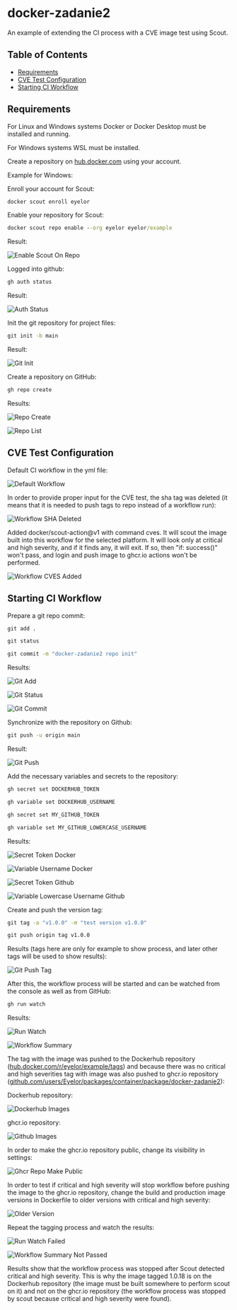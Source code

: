 # docker-zadanie2
An example of extending the CI process with a CVE image test using Scout.

## Table of Contents

- [Requirements](#requirements)
- [CVE Test Configuration](#cve-test-configuration)
- [Starting CI Workflow](#starting-ci-workflow)

## Requirements

For Linux and Windows systems Docker or Docker Desktop must be installed and running.

For Windows systems WSL must be installed.

Create a repository on [hub.docker.com](https://hub.docker.com/) using your account.

Example for Windows:

Enroll your account for Scout:

```cmd
docker scout enroll eyelor
```

Enable your repository for Scout:

```cmd
docker scout repo enable --org eyelor eyelor/example
```

Result:

![Enable Scout On Repo](screenshots/enable-scout-on-repo.jpg)

Logged into github:

```cmd
gh auth status
```

Result:

![Auth Status](screenshots/auth-status.jpg)

Init the git repository for project files:

```cmd
git init -b main
```

Result:

![Git Init](screenshots/git-init.jpg)

Create a repository on GitHub:

```cmd
gh repo create
```

Results:

![Repo Create](screenshots/repo-create.jpg)

![Repo List](screenshots/repo-list.jpg)

## CVE Test Configuration

Default CI workflow in the yml file:

![Default Workflow](screenshots/default-workflow.jpg)

In order to provide proper input for the CVE test, the sha tag was deleted (it means that it is needed to push tags to repo instead of a workflow run):

![Workflow SHA Deleted](screenshots/workflow-sha-deleted.jpg)

Added docker/scout-action@v1 with command cves. It will scout the image built into this workflow for the selected platform. It will look only at critical and high severity, and if it finds any, it will exit. If so, then "if: success()" won't pass, and login and push image to ghcr.io actions won't be performed.

![Workflow CVES Added](screenshots/workflow-cves-added.jpg)

## Starting CI Workflow

Prepare a git repo commit:

```cmd
git add .
```

```cmd
git status
```

```cmd
git commit -m "docker-zadanie2 repo init"
```

Results:

![Git Add](screenshots/git-add.jpg)

![Git Status](screenshots/git-status.jpg)

![Git Commit](screenshots/git-commit.jpg)

Synchronize with the repository on Github:

```cmd
git push -u origin main
```

Result:

![Git Push](screenshots/git-push.jpg)

Add the necessary variables and secrets to the repository:

```cmd
gh secret set DOCKERHUB_TOKEN
```

```cmd
gh variable set DOCKERHUB_USERNAME
```

```cmd
gh secret set MY_GITHUB_TOKEN
```

```cmd
gh variable set MY_GITHUB_LOWERCASE_USERNAME
```

Results:

![Secret Token Docker](screenshots/secret-token-docker.jpg)

![Variable Username Docker](screenshots/variable-username-docker.jpg)

![Secret Token Github](screenshots/secret-token-github.jpg)

![Variable Lowercase Username Github](screenshots/variable-lowercase-username-github.jpg)

Create and push the version tag:

```cmd
git tag -a "v1.0.0" -m "test version v1.0.0"
```

```cmd
git push origin tag v1.0.0
```

Results (tags here are only for example to show process, and later other tags will be used to show results):

![Git Push Tag](screenshots/git-push-tag.jpg)

After this, the workflow process will be started and can be watched from the console as well as from GitHub:

```cmd
gh run watch
```

Results:

![Run Watch](screenshots/run-watch.jpg)

![Workflow Summary](screenshots/workflow-summary.jpg)

The tag with the image was pushed to the Dockerhub repository ([hub.docker.com/r/eyelor/example/tags](https://hub.docker.com/r/eyelor/example/tags)) and because there was no critical and high severities tag with image was also pushed to ghcr.io repository ([github.com/users/Eyelor/packages/container/package/docker-zadanie2](https://github.com/users/Eyelor/packages/container/package/docker-zadanie2)):

Dockerhub repository:

![Dockerhub Images](screenshots/dockerhub-images.jpg)

ghcr.io repository:

![Github Images](screenshots/github-images.jpg)

In order to make the ghcr.io repository public, change its visibility in settings:

![Ghcr Repo Make Public](screenshots/ghcr-repo-make-public.jpg)

In order to test if critical and high severity will stop workflow before pushing the image to the ghcr.io repository, change the build and production image versions in Dockerfile to older versions with critical and high severity:

![Older Version](screenshots/older-version.jpg)

Repeat the tagging process and watch the results:

![Run Watch Failed](screenshots/run-watch-failed.jpg)

![Workflow Summary Not Passed](screenshots/workflow-summary-not-passed.jpg)

Results show that the workflow process was stopped after Scout detected critical and high severity. This is why the image tagged 1.0.18 is on the Dockerhub repository (the image must be built somewhere to perform scout on it) and not on the ghcr.io repository (the workflow process was stopped by scout because critical and high severity were found).

